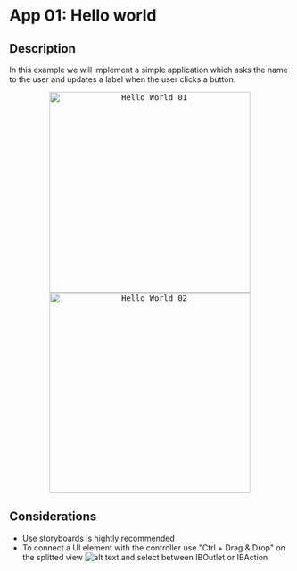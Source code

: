 # App 01: Hello world

## Description
In this example we will implement a simple application which asks the name to the user and updates a label when the user clicks a button.

<div style="text-align:center">
  <kbd><img src="https://github.com/esanchezaltran/iOS-workshop/blob/master/Images/helloworld1.png" alt="Hello World 01" width="360" ></kbd>
  <kbd><img src="https://github.com/esanchezaltran/iOS-workshop/blob/master/Images/helloworld2.png" alt="Hello World 02" width="360" ></kbd>
</div>

## Considerations

* Use storyboards is hightly recommended
* To connect a UI element with the controller use "Ctrl + Drag & Drop" on the splitted view ![alt text][split] and select between IBOutlet or IBAction

[split]: https://github.com/esanchezaltran/iOS-workshop/blob/master/Images/split.png "Split view mode button"
